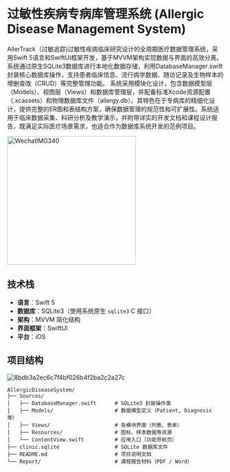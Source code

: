 # 过敏性疾病专病库管理系统 (Allergic Disease Management System)

AllerTrack（过敏追踪)过敏性疾病临床研究设计的全周期医疗数据管理系统，采用Swift 5语言和SwiftUI框架开发，基于MVVM架构实现数据与界面的高效分离。系统通过原生SQLite3数据库进行本地化数据存储，利用DatabaseManager.swift封装核心数据库操作，支持患者临床信息、流行病学数据、随访记录及生物样本的增删查改（CRUD）等完整管理功能。
系统采用模块化设计，包含数据模型层（Models）、视图层（Views）和数据库管理层，并配备标准Xcode资源配置（.xcassets）和物理数据库文件（allergy.db）。其特色在于专病库的精细化设计，提供完整的ER图和表结构方案，确保数据管理的规范性和可扩展性。系统适用于临床数据采集、科研分析及教学演示，并附带详实的开发文档和课程设计报告，既满足实际医疗场景需求，也适合作为数据库系统开发的范例项目。

<img src="https://github.com/user-attachments/assets/69372c16-8598-448f-a030-b9bdfc72c035" width="300" alt="WechatIMG340">

##  技术栈

- **语言**：Swift 5
- **数据库**：SQLite3（使用系统原生 `sqlite3` C 接口）
- **架构**：MVVM 简化结构
- **界面框架**：SwiftUI
- **平台**：iOS

##  项目结构

![8bdb3a2ec6c7f4bf026b4f2ba2c2a27c](https://github.com/user-attachments/assets/e6517732-a51b-4f98-a0ba-2a1780731d00)


```plaintext
AllergicDiseaseSystem/
├── Sources/
│   ├── DatabaseManager.swift      # SQLite3 封装操作类
│   ├── Models/                    # 数据模型定义（Patient, Diagnosis 等）
│   ├── Views/                     # 各模块界面（列表、表单）
│   ├── Resources/                 # 图标、样本数据等资源
│   └── ContentView.swift          # 应用入口（功能导航页）
├── clinic.sqlite                  # SQLite 数据库文件
├── README.md                      # 项目说明文档
└── Report/                        # 课程报告材料（PDF / Word）
